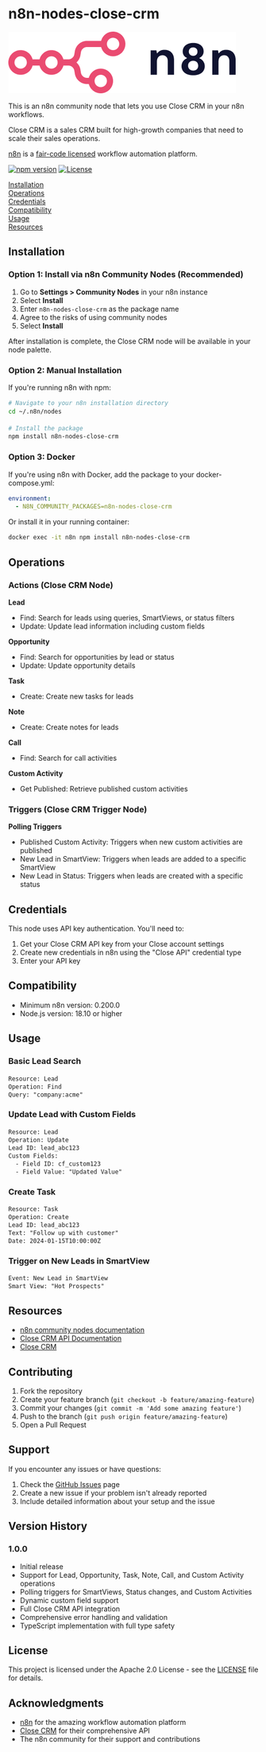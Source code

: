 # n8n-nodes-close-crm

![n8n.io - Workflow Automation](https://raw.githubusercontent.com/n8n-io/n8n/master/assets/n8n-logo.png)

This is an n8n community node that lets you use Close CRM in your n8n workflows.

Close CRM is a sales CRM built for high-growth companies that need to scale their sales operations.

[n8n](https://n8n.io/) is a [fair-code licensed](https://docs.n8n.io/reference/license/) workflow automation platform.

[![npm version](https://badge.fury.io/js/n8n-nodes-close-crm.svg)](https://www.npmjs.com/package/n8n-nodes-close-crm)
[![License](https://img.shields.io/badge/License-Apache%202.0-blue.svg)](https://opensource.org/licenses/Apache-2.0)

[Installation](#installation)  
[Operations](#operations)  
[Credentials](#credentials)  
[Compatibility](#compatibility)  
[Usage](#usage)  
[Resources](#resources)  

## Installation

### Option 1: Install via n8n Community Nodes (Recommended)

1. Go to **Settings > Community Nodes** in your n8n instance
2. Select **Install**
3. Enter `n8n-nodes-close-crm` as the package name
4. Agree to the risks of using community nodes
5. Select **Install**

After installation is complete, the Close CRM node will be available in your node palette.

### Option 2: Manual Installation

If you're running n8n with npm:

```bash
# Navigate to your n8n installation directory
cd ~/.n8n/nodes

# Install the package
npm install n8n-nodes-close-crm
```

### Option 3: Docker

If you're using n8n with Docker, add the package to your docker-compose.yml:

```yaml
environment:
  - N8N_COMMUNITY_PACKAGES=n8n-nodes-close-crm
```

Or install it in your running container:

```bash
docker exec -it n8n npm install n8n-nodes-close-crm
```

## Operations

### Actions (Close CRM Node)

**Lead**
- Find: Search for leads using queries, SmartViews, or status filters
- Update: Update lead information including custom fields

**Opportunity**
- Find: Search for opportunities by lead or status
- Update: Update opportunity details

**Task**
- Create: Create new tasks for leads

**Note**
- Create: Create notes for leads

**Call**
- Find: Search for call activities

**Custom Activity**
- Get Published: Retrieve published custom activities

### Triggers (Close CRM Trigger Node)

**Polling Triggers**
- Published Custom Activity: Triggers when new custom activities are published
- New Lead in SmartView: Triggers when leads are added to a specific SmartView
- New Lead in Status: Triggers when leads are created with a specific status

## Credentials

This node uses API key authentication. You'll need to:

1. Get your Close CRM API key from your Close account settings
2. Create new credentials in n8n using the "Close API" credential type
3. Enter your API key

## Compatibility

- Minimum n8n version: 0.200.0
- Node.js version: 18.10 or higher

## Usage

### Basic Lead Search
```
Resource: Lead
Operation: Find
Query: "company:acme"
```

### Update Lead with Custom Fields
```
Resource: Lead
Operation: Update
Lead ID: lead_abc123
Custom Fields:
  - Field ID: cf_custom123
  - Field Value: "Updated Value"
```

### Create Task
```
Resource: Task
Operation: Create
Lead ID: lead_abc123
Text: "Follow up with customer"
Date: 2024-01-15T10:00:00Z
```

### Trigger on New Leads in SmartView
```
Event: New Lead in SmartView
Smart View: "Hot Prospects"
```

## Resources

- [n8n community nodes documentation](https://docs.n8n.io/integrations/community-nodes/)
- [Close CRM API Documentation](https://developer.close.com/)
- [Close CRM](https://close.com/)

## Contributing

1. Fork the repository
2. Create your feature branch (`git checkout -b feature/amazing-feature`)
3. Commit your changes (`git commit -m 'Add some amazing feature'`)
4. Push to the branch (`git push origin feature/amazing-feature`)
5. Open a Pull Request

## Support

If you encounter any issues or have questions:

1. Check the [GitHub Issues](https://github.com/mauri/n8n-nodes-close-crm/issues) page
2. Create a new issue if your problem isn't already reported
3. Include detailed information about your setup and the issue

## Version History

### 1.0.0
- Initial release
- Support for Lead, Opportunity, Task, Note, Call, and Custom Activity operations
- Polling triggers for SmartViews, Status changes, and Custom Activities
- Dynamic custom field support
- Full Close CRM API integration
- Comprehensive error handling and validation
- TypeScript implementation with full type safety

## License

This project is licensed under the Apache 2.0 License - see the [LICENSE](LICENSE) file for details.

## Acknowledgments

- [n8n](https://n8n.io/) for the amazing workflow automation platform
- [Close CRM](https://close.com/) for their comprehensive API
- The n8n community for their support and contributions